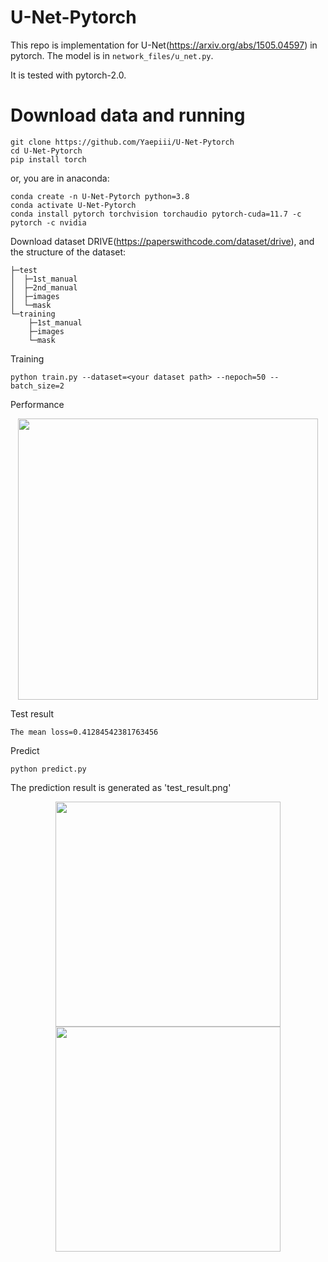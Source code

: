 # U-Net-Pytorch
This repo is implementation for U-Net(https://arxiv.org/abs/1505.04597) in pytorch. The model is in `network_files/u_net.py`.

It is tested with pytorch-2.0.

# Download data and running

```
git clone https://github.com/Yaepiii/U-Net-Pytorch
cd U-Net-Pytorch
pip install torch
```

or, you are in anaconda:

```
conda create -n U-Net-Pytorch python=3.8
conda activate U-Net-Pytorch
conda install pytorch torchvision torchaudio pytorch-cuda=11.7 -c pytorch -c nvidia
```

Download dataset DRIVE(https://paperswithcode.com/dataset/drive), and the structure of the dataset:

```
├─test
│  ├─1st_manual
│  ├─2nd_manual
│  ├─images
│  └─mask
└─training
    ├─1st_manual
    ├─images
    └─mask
```

Training

```
python train.py --dataset=<your dataset path> --nepoch=50 --batch_size=2
```

Performance

<div align=center>
<img src="https://github.com/Yaepiii/U-Net-Pytorch/assets/75295024/4c894d0e-e38c-4f40-a184-b57aaffe976a" width="480" height="450">
</div>

Test result
```
The mean loss=0.41284542381763456
```

Predict
```
python predict.py
```

The prediction result is generated as 'test_result.png'

<div align=center>
<img src="https://github.com/Yaepiii/U-Net-Pytorch/assets/75295024/763c0d4f-0b53-4bdb-a1c0-461a3d0e6e03" width="360" height="360"><img src="https://github.com/Yaepiii/U-Net-Pytorch/assets/75295024/00fbdc2a-a474-4d40-a04d-c904104a6da6" width="360" height="360">
</div>










